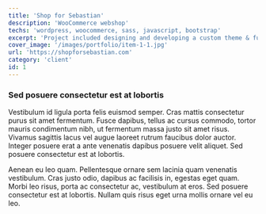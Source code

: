 ```yaml
---
title: 'Shop for Sebastian'
description: 'WooCommerce webshop'
techs: 'wordpress, woocommerce, sass, javascript, bootstrap'
excerpt: 'Project included designing and developing a custom theme & functionalities for WooCommerce webshop'
cover_image: '/images/portfolio/item-1-1.jpg'
url: 'https://shopforsebastian.com'
category: 'client'
id: 1
---
```


### Sed posuere consectetur est at lobortis

Vestibulum id ligula porta felis euismod semper. Cras mattis consectetur purus sit amet fermentum. Fusce dapibus, tellus ac cursus commodo, tortor mauris condimentum nibh, ut fermentum massa justo sit amet risus. Vivamus sagittis lacus vel augue laoreet rutrum faucibus dolor auctor. Integer posuere erat a ante venenatis dapibus posuere velit aliquet. Sed posuere consectetur est at lobortis.

Aenean eu leo quam. Pellentesque ornare sem lacinia quam venenatis vestibulum. Cras justo odio, dapibus ac facilisis in, egestas eget quam. Morbi leo risus, porta ac consectetur ac, vestibulum at eros. Sed posuere consectetur est at lobortis. Nullam quis risus eget urna mollis ornare vel eu leo.
